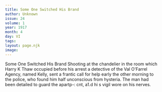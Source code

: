 ```yaml
---
title: Some One Switched His Brand
author: Unknown
issue: 24
volume: 1
year: 1917
month: 4
day: VI
tags:
layout: page.njk
image:
---
```

Some One Switched His Brand   Shooting at the chandelier in the room which Harry K Thaw occupied before his arrest a detective of the Val O'Farrel Agency, named Kelly, sent a frantic call for help early the other morning to the police, who found him half unconscious from hysteria. The man had been detailed to guard the   apartp-: cnt, a1.d hi s vigil wore on his nerves.   




